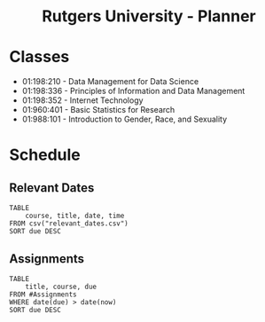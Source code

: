 <center> <h1>Rutgers University - Planner</h1> </center>


# Classes
- 01:198:210 - Data Management for Data Science
- 01:198:336 - Principles of Information and Data Management
- 01:198:352 - Internet Technology
- 01:960:401 - Basic Statistics for Research
- 01:988:101 - Introduction to Gender, Race, and Sexuality

# Schedule

## Relevant Dates
```dataview
TABLE
	course, title, date, time
FROM csv("relevant_dates.csv")
SORT due DESC
```








## Assignments
```dataview
TABLE
	title, course, due
FROM #Assignments 
WHERE date(due) > date(now)
SORT due DESC
```
